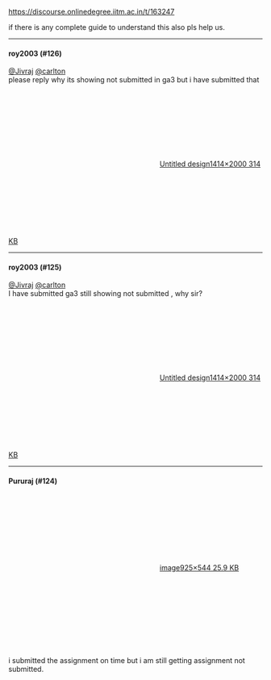 https://discourse.onlinedegree.iitm.ac.in/t/163247

if there is any complete guide to understand this also pls help us.</p><hr>

<h4>roy2003 (#126)</h4>
<p><a class="mention" href="/u/jivraj">@Jivraj</a> <a class="mention" href="/u/carlton">@carlton</a><br/>
please reply why its showing not submitted in ga3 but i have submitted that<br/>
<div class="lightbox-wrapper"><a class="lightbox" data-download-href="/uploads/short-url/qkHCHjcYmdbIoIzgUFkNwuD64HG.png?dl=1" href="https://europe1.discourse-cdn.com/flex013/uploads/iitm/original/3X/b/8/b88fa681fcbf676c93202b79b2bcb23d71df28a4.png" rel="noopener nofollow ugc" title="Untitled design"><div class="meta"><svg aria-hidden="true" class="fa d-icon d-icon-far-image svg-icon"><use href="#far-image"></use></svg><span class="filename">Untitled design</span><span class="informations">1414×2000 314 KB</span><svg aria-hidden="true" class="fa d-icon d-icon-discourse-expand svg-icon"><use href="#discourse-expand"></use></svg></div></a></div></p><hr>

<h4>roy2003 (#125)</h4>
<p><a class="mention" href="/u/jivraj">@Jivraj</a> <a class="mention" href="/u/carlton">@carlton</a><br/>
I have submitted ga3 still showing not submitted , why sir?<br/>
<div class="lightbox-wrapper"><a class="lightbox" data-download-href="/uploads/short-url/qkHCHjcYmdbIoIzgUFkNwuD64HG.png?dl=1" href="https://europe1.discourse-cdn.com/flex013/uploads/iitm/original/3X/b/8/b88fa681fcbf676c93202b79b2bcb23d71df28a4.png" rel="noopener nofollow ugc" title="Untitled design"><div class="meta"><svg aria-hidden="true" class="fa d-icon d-icon-far-image svg-icon"><use href="#far-image"></use></svg><span class="filename">Untitled design</span><span class="informations">1414×2000 314 KB</span><svg aria-hidden="true" class="fa d-icon d-icon-discourse-expand svg-icon"><use href="#discourse-expand"></use></svg></div></a></div></p><hr>

<h4>Pururaj (#124)</h4>
<p><div class="lightbox-wrapper"><a class="lightbox" data-download-href="/uploads/short-url/sruOEAOosF8fDJZeuHcd7zR0Jb8.png?dl=1" href="https://europe1.discourse-cdn.com/flex013/uploads/iitm/original/3X/c/7/c75896b45fe46fb02364923a34daf877f1fa8296.png" rel="noopener nofollow ugc" title="image"><div class="meta"><svg aria-hidden="true" class="fa d-icon d-icon-far-image svg-icon"><use href="#far-image"></use></svg><span class="filename">image</span><span class="informations">925×544 25.9 KB</span><svg aria-hidden="true" class="fa d-icon d-icon-discourse-expand svg-icon"><use href="#discourse-expand"></use></svg></div></a></div><br/>
i submitted the assignment on time but i am still getting assignment not submitted.